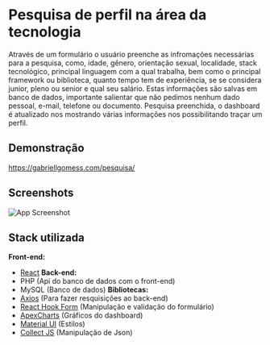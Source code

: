 
# Pesquisa de perfil na área da tecnologia

Através de um formulário o usuário preenche as infromações necessárias para a pesquisa, como, idade, gênero, orientação sexual, localidade, stack tecnológico, principal linguagem com a qual trabalha, bem como o principal framework ou biblioteca, quanto tempo tem de experiência, se se considera junior, pleno ou senior e qual seu salário.
Estas informações são salvas em banco de dados, importante salientar que não pedimos nenhum dado pessoal, e-mail, telefone ou documento.
Pesquisa preenchida, o dashboard é atualizado nos mostrando várias informações nos possibilitando traçar um perfil.



## Demonstração

https://gabriellgomess.com/pesquisa/


## Screenshots

![App Screenshot](https://via.placeholder.com/468x300?text=App+Screenshot+Here)


## Stack utilizada

**Front-end:**
- [React](https://pt-br.reactjs.org/)
**Back-end:**
- PHP (Api do banco de dados com o front-end)
- MySQL (Banco de dados)
**Bibliotecas:** 
- [Axios](https://www.npmjs.com/package/axios) (Para fazer resquisições ao back-end)
- [React Hook Form](https://react-hook-form.com/) (Manipulação e validação do formulário)
- [ApexCharts](https://apexcharts.com/) (Gráficos do dashboard)
- [Material UI](https://mui.com/pt/) (Estilos)
- [Collect JS](https://collect.js.org/) (Manipulação de Json)

